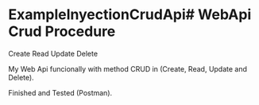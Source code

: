 # ExampleInyectionCrudApi# WebApi Crud Procedure
Create
Read
Update
Delete

My Web Api funcionally with method CRUD in (Create, Read, Update and Delete). 

Finished and Tested (Postman). 
